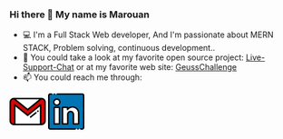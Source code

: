 ### Hi there 👋 My name is Marouan
- 💻 I'm a Full Stack Web developer, And I'm passionate about MERN STACK, Problem solving, continuous development..
- 🔭 You could take a look at my favorite open source project: [Live-Support-Chat](https://github.com/AhminaMar1/LS-Chat) or at my favorite web site: [GeussChallenge](https://github.com/AhminaMar1/LS-Chat)
- 📫 You could reach me through:

[![my gmail](./gmail.png)](mailto:AhminaMar1@gmail.com) [![my linkedin](./linkedin.png)](https://www.linkedin.com/in/ahminamar1/)
